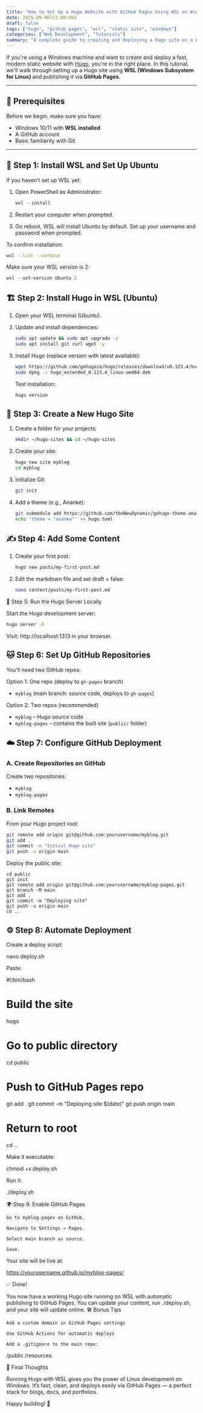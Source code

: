 ```yaml
---
title: "How to Set Up a Hugo Website with GitHub Pages Using WSL on Windows"
date: 2025-09-06T12:00:00Z
draft: false
tags: ["hugo", "github pages", "wsl", "static site", "windows"]
categories: ["Web Development", "Tutorials"]
summary: "A complete guide to creating and deploying a Hugo site on a Windows machine using WSL and GitHub Pages."
---
```


If you're using a Windows machine and want to create and deploy a fast, modern static website with [Hugo](https://gohugo.io/), you're in the right place. In this tutorial, we'll walk through setting up a Hugo site using **WSL (Windows Subsystem for Linux)** and publishing it via **GitHub Pages**.

---

## 🧰 Prerequisites

Before we begin, make sure you have:

- Windows 10/11 with **WSL installed**
- A GitHub account
- Basic familiarity with Git

---

## 🔧 Step 1: Install WSL and Set Up Ubuntu

If you haven’t set up WSL yet:

1. Open PowerShell as Administrator:
   ```powershell
   wsl --install

1. Restart your computer when prompted.

1. On reboot, WSL will install Ubuntu by default. Set up your username and password when prompted.

To confirm installation:

```bash
wsl --list --verbose
```

Make sure your WSL version is 2:

```powershell
wsl --set-version Ubuntu 2
```

## 🏗️ Step 2: Install Hugo in WSL (Ubuntu)

1. Open your WSL terminal (Ubuntu).

1. Update and install dependencies:

   ```bash
   sudo apt update && sudo apt upgrade -y
   sudo apt install git curl wget -y
   ```

1. Install Hugo (replace version with latest available):

   ```bash
   wget https://github.com/gohugoio/hugo/releases/download/v0.123.4/hugo_extended_0.123.4_linux-amd64.deb
   sudo dpkg -i hugo_extended_0.123.4_linux-amd64.deb
   ```

   Test installation:

   ```bash
   hugo version
   ```

## 🌱 Step 3: Create a New Hugo Site

1. Create a folder for your projects:

   ```bash
   mkdir ~/hugo-sites && cd ~/hugo-sites
   ```

1. Create your site:

   ```bash
   hugo new site myblog
   cd myblog
   ```

1. Initialize Git:

   ```bash
   git init
   ```

1. Add a theme (e.g., Ananke):

    ```bash
    git submodule add https://github.com/theNewDynamic/gohugo-theme-ananke.git themes/ananke
    echo 'theme = "ananke"' >> hugo.toml
    ```

## ✍️ Step 4: Add Some Content

1. Create your first post:

   ```bash
   hugo new posts/my-first-post.md
   ```

1. Edit the markdown file and set draft = false:

    ```bash
    nano content/posts/my-first-post.md
    ```

🚗 Step 5: Run the Hugo Server Locally

Start the Hugo development server:

```bash
hugo server -D
```

Visit: http://localhost:1313 in your browser.

## 🐱 Step 6: Set Up GitHub Repositories

You'll need two GitHub repos:

Option 1: One repo (deploy to `gh-pages` branch)

- `myblog` (main branch: source code, deploys to `gh-pages`)

Option 2: Two repos (recommended)

- `myblog` – Hugo source code
- `myblog-pages` – contains the built site (`public/` folder)

## ☁️ Step 7: Configure GitHub Deployment

### A. Create Repositories on GitHub
Create two repositories:

- `myblog`
- `myblog-pages`

### B. Link Remotes

From your Hugo project root:

```bash
git remote add origin git@github.com:yourusername/myblog.git
git add .
git commit -m "Initial Hugo site"
git push -u origin main
```

Deploy the public site:

```
cd public
git init
git remote add origin git@github.com:yourusername/myblog-pages.git
git branch -M main
git add .
git commit -m "Deploying site"
git push -u origin main
cd ..
```

## ⚙️ Step 8: Automate Deployment

Create a deploy script:

nano deploy.sh

Paste:

#!/bin/bash

# Build the site
hugo

# Go to public directory
cd public

# Push to GitHub Pages repo
git add .
git commit -m "Deploying site $(date)"
git push origin main

# Return to root
cd ..

Make it executable:

chmod +x deploy.sh

Run it:

./deploy.sh

🌍 Step 9: Enable GitHub Pages

    Go to myblog-pages on GitHub.

    Navigate to Settings → Pages.

    Select main branch as source.

    Save.

Your site will be live at:

https://yourusername.github.io/myblog-pages/

✅ Done!

You now have a working Hugo site running on WSL with automatic publishing to GitHub Pages. You can update your content, run ./deploy.sh, and your site will update online.
🛠️ Bonus Tips

    Add a custom domain in GitHub Pages settings

    Use GitHub Actions for automatic deploys

    Add a .gitignore to the main repo:

/public
/resources

💬 Final Thoughts

Running Hugo with WSL gives you the power of Linux development on Windows. It’s fast, clean, and deploys easily via GitHub Pages — a perfect stack for blogs, docs, and portfolios.

Happy building! 🚀
